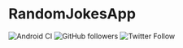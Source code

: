 # RandomJokesApp

![Android CI](https://github.com/Rishit-dagli/RandomJokesApp/workflows/Android%20CI/badge.svg)
![GitHub followers](https://img.shields.io/github/followers/Rishit-dagli?style=social)
![Twitter Follow](https://img.shields.io/twitter/follow/rishit_dagli?style=social)
